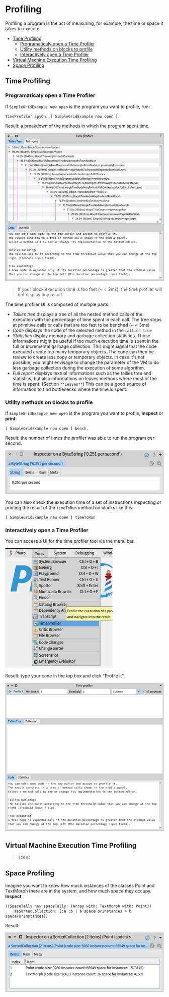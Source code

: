 # Profiling
Profiling a program is the act of measuring, for example, the time or space it takes to execute.

- [Time Profiling](#time-profiling)
  * [Programaticaly open a Time Profiler](#programaticaly-open-a-time-profiler)
  * [Utility methods on blocks to profile](#utility-methods-on-blocks-to-profile)
  * [Interactively open a Time Profiler](#interactively-open-a-time-profiler)
- [Virtual Machine Execution Time Profiling](#virtual-machine-execution-time-profiling)
- [Space Profiling](#space-profiling)

## Time Profiling
### Programaticaly open a Time Profiler
If `SimpleGridExample new open` is the program you want to profile, run:
```Smalltalk
TimeProfiler spyOn: [ SimpleGridExample new open ]
```
Result: a breakdown of the methods in which the program spent time.

![image](Profiling_Image_TimeProfilerFromCommandLine.png)

> If your block execution time is too fast (~ < 3ms), the time profiler will not display any result.

The time profiler UI is composed of multiple parts:
- *Tallies tree* displays a tree of all the nested method calls of the execution with the percentage of time spent in each call. The tree stops at primitive calls or calls that are too fast to be benched (~ < 3ms)
- *Code* displays the code of the selected method in the `tallies tree`
- *Statistics* display memory and garbage collection statistics. Those informations might be useful if too much execution time is spent in the full or incremental garbage collection. This might signal that the code executed create too many temporary objects. The code can then be review to create less copy or temporary objects. In case it's not possible, you might envisage to change the parameter of the VM to do less garbage collection during the execution of some algorithm.
- *Full report* displays textual informations such as the tallies tree and statistics, but also informations on leaves methods where most of the time is spent. (Section `**Leaves**`) This can be a good source of information to find bottlenecks where the time is spent.

### Utility methods on blocks to profile
If `SimpleGridExample new open` is the program you want to profile, **inspect** or **print**:

```Smalltalk
[ SimpleGridExample new open ] bench.
```

Result: the number of times the profiler was able to run the program per second.

![image](Profiling_Image_Bench.png)

You can also check the execution time of a set of instructions inspecting or printing the result of the `timeToRun` method on blocks like this:

```Smalltalk
[ SimpleGridExample new open ] timeToRun
```

### Interactively open a Time Profiler
You can access a UI for the time profiler tool via the menu bar.

![image](Profiling_Image_TimeProfilerMenuItem.png)

Result: type your code in the top box and click "Profile it".

![image](Profiling_Image_TimeProfilerToolUI.png)

## Virtual Machine Execution Time Profiling
> TODO

## Space Profiling
Imagine you want to know how much instances of the classes Point and TextMorph there are in the system, and how much space they occupy. **Inspect**:
```Smalltalk
((SpaceTally new spaceTally: (Array with: TextMorph with: Point)) 
	asSortedCollection: [:a :b | a spaceForInstances > b spaceForInstances])
```
Result:

![image](Profiling_Image_SpaceTally.png)

